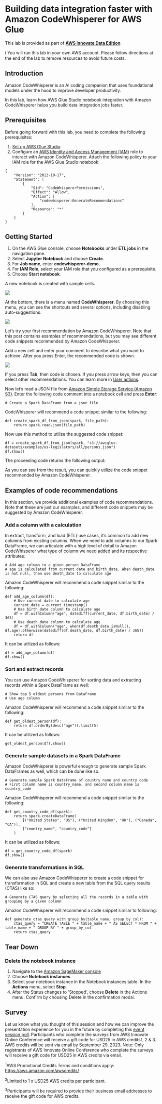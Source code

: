 # **Building data integration faster with Amazon CodeWhisperer for AWS Glue**

This lab is provided as part of **[AWS Innovate Data Edition](https://aws.amazon.com/events/aws-innovate/apj/data/)**

ℹ️ You will run this lab in your own AWS account. Please follow directions at the end of the lab to remove resources to avoid future costs.

## Introduction

Amazon CodeWhisperer is an AI coding companion that uses foundational models under the hood to improve developer productivity. 

In this lab, learn how AWS Glue Studio notebook integration with Amazon CodeWhisperer helps you build data integration jobs faster.

## Prerequisites
Before going forward with this lab, you need to complete the following prerequisites:

1. [Set up AWS Glue Studio](https://docs.aws.amazon.com/glue/latest/ug/setting-up.html).
2. Configure an [AWS Identity and Access Management (IAM)](https://aws.amazon.com/iam/) role to interact with Amazon CodeWhisperer. Attach the following policy to your IAM role for the AWS Glue Studio notebook: 

```
{
    "Version": "2012-10-17",
    "Statement": [
        {
            "Sid": "CodeWhispererPermissions",
            "Effect": "Allow",
            "Action": [
                "codewhisperer:GenerateRecommendations"
            ],
            "Resource": "*"
        }
    ]
}
```

## Getting Started
1. On the AWS Glue console, choose **Notebooks** under **ETL jobs** in the navigation pane.
2. Select **Jupyter Notebook** and choose **Create**.
3. For **Job name**, enter **codewhisperer-demo**.
4. For **IAM Role**, select your IAM role that you configured as a prerequisite.
5. Choose **Start notebook**.

A new notebook is created with sample cells.

![](/Images/BDB-3499-image003.jpg)

At the bottom, there is a menu named **CodeWhisperer**. By choosing this menu, you can see the shortcuts and several options, including disabling auto-suggestions.

![](/Images/BDB-3499-image005-233x300.jpg)

Let’s try your first recommendation by Amazon CodeWhisperer. Note that this post contains examples of recommendations, but you may see different code snippets recommended by Amazon CodeWhisperer.

Add a new cell and enter your comment to describe what you want to achieve. After you press Enter, the recommended code is shown.

![](/Images/BDB-3499-image007.jpg)

If you press **Tab**, then code is chosen. If you press arrow keys, then you can select other recommendations. You can learn more in [User actions](https://docs.aws.amazon.com/codewhisperer/latest/userguide/actions-and-shortcuts.html).


Now let’s read a JSON file from [Amazon Simple Storage Service (Amazon S3)](https://aws.amazon.com/s3/). Enter the following code comment into a notebook cell and press **Enter**:

```
# Create a Spark DataFrame from a json file
```

CodeWhisperer will recommend a code snippet similar to the following:
```
def create_spark_df_from_json(spark, file_path):
    return spark.read.json(file_path)
```

Now use this method to utilize the suggested code snippet:
```
df = create_spark_df_from_json(spark, "s3://awsglue-datasets/examples/us-legislators/all/persons.json")
df.show()
```

The proceeding code returns the following output:

As you can see from the result, you can quickly utilize the code snippet recommended by Amazon CodeWhisperer.

## Examples of code recommendations

In this section, we provide additional examples of code recommendations. Note that these are just our examples, and different code snippets may be suggested by Amazon CodeWhisperer.

### Add a column with a calculation

In extract, transform, and load (ETL) use cases, it’s common to add new columns from existing columns. When we need to add columns to our Spark DataFrame, we can articulate with a high level of detail to Amazon CodeWhisperer what type of column we need added and its respective attributes:

```
# Add age column to a given person DataFrame
# age is calculated from current date and birth_date. When death_date is not null, then use death_date to calculate age
```

Amazon CodeWhisperer will recommend a code snippet similar to the following:

```
def add_age_column(df):
    # Use current date to calculate age
    current_date = current_timestamp()
    # Use birth_date column to calculate age
    df = df.withColumn("age", datediff(current_date, df.birth_date) / 365)
    # Use death_date column to calculate age
    df = df.withColumn("age", when(df.death_date.isNull(), df.age).otherwise(datediff(df.death_date, df.birth_date) / 365))
    return df
```

It can be utilized as follows:

```
df = add_age_column(df)
df.show()
```

### Sort and extract records
You can use Amazon CodeWhisperer for sorting data and extracting records within a Spark DataFrame as well:
```
# Show top 5 oldest persons from DataFrame
# Use age column
```

Amazon CodeWhisperer will recommend a code snippet similar to the following:
```
def get_oldest_person(df):
    return df.orderBy(desc("age")).limit(5)
```

It can be utilized as follows:
```
get_oldest_person(df).show()
```

### Generate sample datasets in a Spark DataFrame
Amazon CodeWhisperer is powerful enough to generate sample Spark DataFrames as well, which can be done like so:
```
# Generate sample Spark DataFrame of country name and country code
# First column name is country_name, and second column name is country_code
```

Amazon CodeWhisperer will recommend a code snippet similar to the following:
```
def get_country_code_df(spark):
    return spark.createDataFrame(
        [("United States", "US"), ("United Kingdom", "UK"), ("Canada", "CA")],
        ["country_name", "country_code"]
    )
```

It can be utilized as follows:
```
df = get_country_code_df(spark)
df.show()
```

### Generate transformations in SQL
We can also use Amazon CodeWhisperer to create a code snippet for transformation in SQL and create a new table from the SQL query results (CTAS) like so:
```
# Generate CTAS query by selecting all the records in a table with grouping by a given column
```

Amazon CodeWhisperer will recommend a code snippet similar to following:
```
def generate_ctas_query_with_group_by(table_name, group_by_col):
    ctas_query = "CREATE TABLE " + table_name + " AS SELECT * FROM " + table_name + " GROUP BY " + group_by_col
    return ctas_query
```

## Tear Down

### Delete the notebook instance
1. Navigate to the [Amazon SageMaker console](https://console.aws.amazon.com/sagemaker/home) 
2. Choose **Notebook instances**.
3. Select your notebook instance in the Notebook instances table. In the **Actions** menu, select **Stop**.
4. After the Status changes to 'Stopped', choose **Delete** in the Actions menu. Confirm by choosing Delete in the confirmation modal.

## Survey
Let us know what you thought of this session and how we can improve the presentation experience for you in the future by completing this [event session poll](https://amazonmr.au1.qualtrics.com/jfe/form/SV_1U4cxprfqLngWGy?Session=HOL05). Participants who complete the surveys from AWS Innovate Online Conference will receive a gift code for USD25 in AWS credits1, 2 & 3. AWS credits will be sent via email by September 29, 2023.
Note: Only registrants of AWS Innovate Online Conference who complete the surveys will receive a gift code for USD25 in AWS credits via email.

<sup>1</sup>AWS Promotional Credits Terms and conditions apply: https://aws.amazon.com/awscredits/ 

<sup>2</sup>Limited to 1 x USD25 AWS credits per participant.

<sup>3</sup>Participants will be required to provide their business email addresses to receive the gift code for AWS credits.

